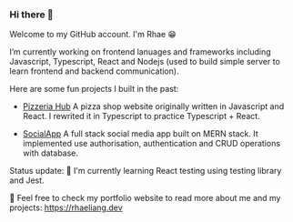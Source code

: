 ### Hi there 👋

Welcome to my GitHub account. I'm Rhae 😁

I’m currently working on frontend lanuages and frameworks including Javascript, Typescript, React and Nodejs (used to build simple server to learn frontend and backend communication).

Here are some fun projects I built in the past:

- [Pizzeria Hub](https://github.com/Rha3L/pizzeriahub-ts)
  A pizza shop website originally written in Javascript and React. I rewrited it in Typescript to practice Typescript + React.

- [SocialApp](https://github.com/Rha3L/socialapp-mern)
  A full stack social media app built on MERN stack. It implemented use authorisation, authentication and CRUD operations with database.

Status update:
🌱 I'm currently learning React testing using testing library and Jest.

🫶 Feel free to check my portfolio website to read more about me and my projects: https://rhaeliang.dev
<!-- 
**Rha3L/Rha3L** is a ✨ _special_ ✨ repository because its `README.md` (this file) appears on your GitHub profile.

Here are some ideas to get you started:


- 🌱 I’m currently learning ...
- 👯 I’m looking to collaborate on ...
- 🤔 I’m looking for help with ...
- 💬 Ask me about ...
- 📫 How to reach me: ...
- 😄 Pronouns: ...
- ⚡ Fun fact: ...
-->
